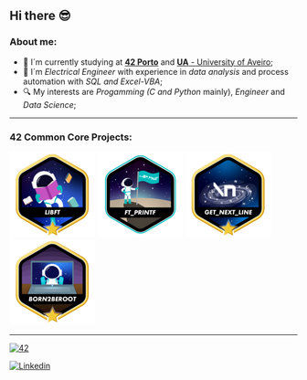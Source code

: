 ## Hi there 😎

### About me:
- 🔭 I´m currently studying at [**42 Porto**](https://www.42porto.com) and [**UA** - University of Aveiro](https://www.ua.pt);
- 🔑 I´m _Electrical Engineer_ with experience in _data analysis_ and process automation with _SQL and Excel-VBA_;
- 🔍 My interests are _Progamming (C and Python_ mainly), _Engineer_ and _Data Science_;

---
### 42 Common Core Projects:
[![LIBFT](https://github.com/jottaka/42Porto/blob/main/CommonCore/badges/libftm.png)](https://github.com/jottaka/42Porto/tree/main/CommonCore/libft)
[![FT_PRINTF](https://github.com/jottaka/42Porto/blob/main/CommonCore/badges/ft_printfe.png)](https://github.com/jottaka/42Porto/tree/main/CommonCore/ft_printf)
[![GNL](https://github.com/jottaka/42Porto/blob/main/CommonCore/badges/get_next_linem.png)](https://github.com/jottaka/42Porto/tree/main/CommonCore/gnl)
[![B2BR](https://github.com/jottaka/42Porto/blob/main/CommonCore/badges/born2berootm.png)](https://github.com/jottaka/42Porto/tree/main/CommonCore)

---

<p align="left">
  <a href='https://profile.intra.42.fr/users/josfreit' target="_blank"><img alt='42' src='https://img.shields.io/badge/Porto-100000?style=flat&logo=42&logoColor=white&labelColor=000000&color=000000'/></a>
  </a>
</p>
<p align="left">
  <a href='https://www.linkedin.com/in/josecarlosdefreitas' target="_blank"><img alt='Linkedin' src='https://img.shields.io/badge/LinkedIn-100000?style=flat&logo=Linkedin&logoColor=white&labelColor=001969&color=001969'/></a>
  </a>
</p>
